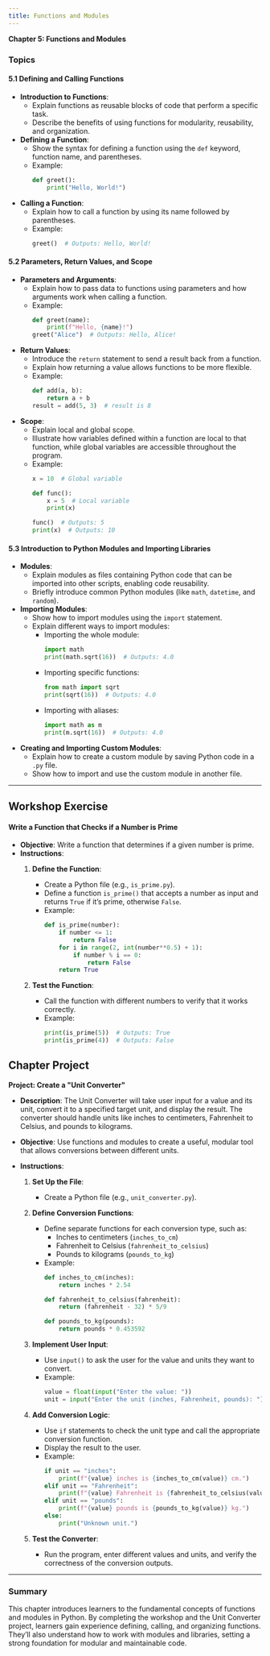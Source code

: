 ```yaml
---
title: Functions and Modules
---
```

**Chapter 5: Functions and Modules**

### Topics

#### 5.1 Defining and Calling Functions
   - **Introduction to Functions**:
      - Explain functions as reusable blocks of code that perform a specific task.
      - Describe the benefits of using functions for modularity, reusability, and organization.
   - **Defining a Function**:
      - Show the syntax for defining a function using the `def` keyword, function name, and parentheses.
      - Example:
        ```python
        def greet():
            print("Hello, World!")
        ```
   - **Calling a Function**:
      - Explain how to call a function by using its name followed by parentheses.
      - Example:
        ```python
        greet()  # Outputs: Hello, World!
        ```

#### 5.2 Parameters, Return Values, and Scope
   - **Parameters and Arguments**:
      - Explain how to pass data to functions using parameters and how arguments work when calling a function.
      - Example:
        ```python
        def greet(name):
            print(f"Hello, {name}!")
        greet("Alice")  # Outputs: Hello, Alice!
        ```
   - **Return Values**:
      - Introduce the `return` statement to send a result back from a function.
      - Explain how returning a value allows functions to be more flexible.
      - Example:
        ```python
        def add(a, b):
            return a + b
        result = add(5, 3)  # result is 8
        ```
   - **Scope**:
      - Explain local and global scope.
      - Illustrate how variables defined within a function are local to that function, while global variables are accessible throughout the program.
      - Example:
        ```python
        x = 10  # Global variable

        def func():
            x = 5  # Local variable
            print(x)

        func()  # Outputs: 5
        print(x)  # Outputs: 10
        ```

#### 5.3 Introduction to Python Modules and Importing Libraries
   - **Modules**:
      - Explain modules as files containing Python code that can be imported into other scripts, enabling code reusability.
      - Briefly introduce common Python modules (like `math`, `datetime`, and `random`).
   - **Importing Modules**:
      - Show how to import modules using the `import` statement.
      - Explain different ways to import modules:
         - Importing the whole module:
           ```python
           import math
           print(math.sqrt(16))  # Outputs: 4.0
           ```
         - Importing specific functions:
           ```python
           from math import sqrt
           print(sqrt(16))  # Outputs: 4.0
           ```
         - Importing with aliases:
           ```python
           import math as m
           print(m.sqrt(16))  # Outputs: 4.0
           ```
   - **Creating and Importing Custom Modules**:
      - Explain how to create a custom module by saving Python code in a `.py` file.
      - Show how to import and use the custom module in another file.

---

<h2 class="workshop-title">Workshop Exercise</h2>
<div class="workshop-container">

#### Write a Function that Checks if a Number is Prime

- **Objective**: Write a function that determines if a given number is prime.
- **Instructions**:
   1. **Define the Function**:
      - Create a Python file (e.g., `is_prime.py`).
      - Define a function `is_prime()` that accepts a number as input and returns `True` if it’s prime, otherwise `False`.
      - Example:
        ```python
        def is_prime(number):
            if number <= 1:
                return False
            for i in range(2, int(number**0.5) + 1):
                if number % i == 0:
                    return False
            return True
        ```

   2. **Test the Function**:
      - Call the function with different numbers to verify that it works correctly.
      - Example:
        ```python
        print(is_prime(5))  # Outputs: True
        print(is_prime(4))  # Outputs: False
        ```

</div>

<h2 class="workshop-title">Chapter Project</h2>
<div class="workshop-container">

**Project: Create a "Unit Converter"**

- **Description**: The Unit Converter will take user input for a value and its unit, convert it to a specified target unit, and display the result. The converter should handle units like inches to centimeters, Fahrenheit to Celsius, and pounds to kilograms.

- **Objective**: Use functions and modules to create a useful, modular tool that allows conversions between different units.

- **Instructions**:
   1. **Set Up the File**:
      - Create a Python file (e.g., `unit_converter.py`).

   2. **Define Conversion Functions**:
      - Define separate functions for each conversion type, such as:
         - Inches to centimeters (`inches_to_cm`)
         - Fahrenheit to Celsius (`fahrenheit_to_celsius`)
         - Pounds to kilograms (`pounds_to_kg`)
      - Example:
        ```python
        def inches_to_cm(inches):
            return inches * 2.54

        def fahrenheit_to_celsius(fahrenheit):
            return (fahrenheit - 32) * 5/9

        def pounds_to_kg(pounds):
            return pounds * 0.453592
        ```

   3. **Implement User Input**:
      - Use `input()` to ask the user for the value and units they want to convert.
      - Example:
        ```python
        value = float(input("Enter the value: "))
        unit = input("Enter the unit (inches, Fahrenheit, pounds): ")
        ```

   4. **Add Conversion Logic**:
      - Use `if` statements to check the unit type and call the appropriate conversion function.
      - Display the result to the user.
      - Example:
        ```python
        if unit == "inches":
            print(f"{value} inches is {inches_to_cm(value)} cm.")
        elif unit == "Fahrenheit":
            print(f"{value} Fahrenheit is {fahrenheit_to_celsius(value)} Celsius.")
        elif unit == "pounds":
            print(f"{value} pounds is {pounds_to_kg(value)} kg.")
        else:
            print("Unknown unit.")
        ```

   5. **Test the Converter**:
      - Run the program, enter different values and units, and verify the correctness of the conversion outputs.

---

### Summary

This chapter introduces learners to the fundamental concepts of functions and modules in Python. By completing the workshop and the Unit Converter project, learners gain experience defining, calling, and organizing functions. They’ll also understand how to work with modules and libraries, setting a strong foundation for modular and maintainable code.

</div>

<script>
  import ChapterNavigation from '$lib/components/ChapterNavigation.svelte';
</script>

<ChapterNavigation 
    prevHref="/learn/python/ch4" 
    nextHref="/learn/python/ch6"
  />